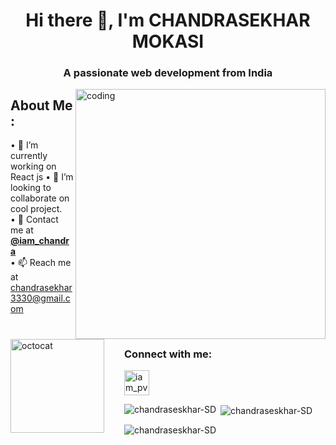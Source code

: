 <h1 align="center">Hi there 👋, I'm CHANDRASEKHAR MOKASI</h1>
<h3 align="center">A passionate web development from India</h3>
<img align="right" alt="coding"  width="400" src="https://cdn.dribbble.com/users/1162077/screenshots/3848914/programmer.gif">


## About Me :

<!-- <img align="left" height="150" src="https://raw.githubusercontent.com/hicodersofficial/images/main/giphy%20(2).gif" style="margin-right: 2rem;"> -->
<img align="left" height="150" src="https://user-images.githubusercontent.com/69384657/179312151-fdabe3af-823f-41ab-a6d4-17a72af4e9e8.png" alt="octocat" style="margin-right: 2rem;" />

• 🔭 I’m currently working on React js
• 👯 I’m looking to collaborate on cool project.<br/>
• 💬 Contact me at <a href="https://www.instagram.com/i_chandrasekhar"><b>@iam_chandra</b></a><br/>
• 📫 Reach me at chandrasekhar3330@gmail.com<br/>
</span>


<br/>

<h3 align="left">Connect with me:</h3>
<p align="left">
<a href="https://www.instagram.com/i_chandrasekhar" target="blank"><img align="center" src="https://upload.wikimedia.org/wikipedia/commons/thumb/e/e7/Instagram_logo_2016.svg/768px-Instagram_logo_2016.svg.png" alt="iam_pvn" height="40" width="40" /></a>
</p>


<p><img align="left" src="https://github-readme-stats.vercel.app/api/top-langs?username=pa1mekala37&show_icons=true&locale=en&layout=compact" alt="chandraseskhar-SD" /></p>

<p>&nbsp;<img align="center" src="https://github-readme-stats.vercel.app/api?username=pa1mekala37&show_icons=true&locale=en" alt="chandraseskhar-SD" /></p>

<p><img align="center" src="https://github-readme-streak-stats.herokuapp.com/?user=pa1mekala37&" alt="chandraseskhar-SD" /></p>            
